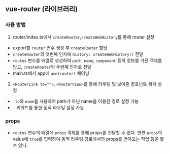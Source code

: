## vue-router (라이브러리)

### 사용 방법

1. router/index.ts에서 `createRouter`,`createWebHistory`를 통해 router 설정

- export할 `router` 변수 생성 후 `createRouter` 할당
- `createRouter`의 첫번째 인자에 `history: createWebHistory()` 전달
- `routes` 변수를 배열로 생성하여 `path`, `name`, `component` 등의 정보를 가진 객체를 담고, `createRouter`의 두번째 인자로 전달
- main.ts에서 app에 `use(router)` 체이닝

2. `<RouterLink to="">`, `<RouterView>`를 통해 라우팅 및 보여줄 컴포넌트 위치 설정

- `:to`와 `name`을 사용하여 path가 아닌 name을 이용한 경로 설정 가능
- `:` 키워드를 통한 동적 라우팅 설정 가능

### props

- `routes` 변수의 배열에 `props` 객체를 통해 props를 전달할 수 있다. 한편 `props`의 value에 `true`를 입력하여 동적 라우팅 경로에서의 props를 받아오는 작업 등을 할 수 있다.
